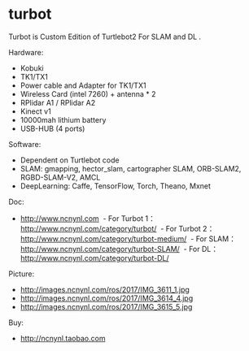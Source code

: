 # turbot
Turbot is Custom Edition of Turtlebot2 For SLAM and DL .


Hardware:

 - Kobuki 
 - TK1/TX1
 - Power cable and Adapter for TK1/TX1
 - Wireless Card (intel 7260) + antenna * 2 
 - RPlidar A1 / RPlidar A2
 - Kinect v1
 - 10000mah lithium battery 
 - USB-HUB (4 ports)

Software:

 - Dependent on Turtlebot code
 - SLAM: gmapping, hector_slam, cartographer SLAM, ORB-SLAM2, RGBD-SLAM-V2, AMCL
 - DeepLearning: Caffe, TensorFlow, Torch, Theano, Mxnet
 
Doc:
 
  - http://www.ncnynl.com
  - For Turbot 1：http://www.ncnynl.com/category/turbot/
  - For Turbot 2：http://www.ncnynl.com/category/turbot-medium/
  - For SLAM： http://www.ncnynl.com/category/turbot-SLAM/
  - For DL： http://www.ncnynl.com/category/turbot-DL/
  
 
Picture:
 
  - http://images.ncnynl.com/ros/2017/IMG_3611_1.jpg
  - http://images.ncnynl.com/ros/2017/IMG_3614_4.jpg
  - http://images.ncnynl.com/ros/2017/IMG_3615_5.jpg
  
Buy: 

 - http://ncnynl.taobao.com
 
 
